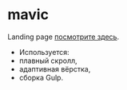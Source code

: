 # mavic
Landing page [посмотрите здесь](https://evgeniymurygin.github.io/mavic/).
- Используется:
- плавный скролл,
- адаптивная вёрстка,
- сборка Gulp.
